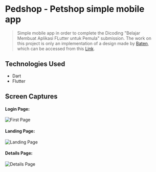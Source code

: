 # Pedshop - Petshop simple mobile app
>Simple mobile app in order to complete the Dicoding "Belajar Membuat Aplikasi FLutter untuk Pemula" submission. The work on this project is only an implementation of a design made by [Baten](https://dribbble.com/batcz), which can be accessed from this [Link](https://dribbble.com/shots/14332310-Pet-Adoption-App).

## Technologies Used
* Dart
* Flutter

## Screen Captures
#### Login Page:
![First Page](./screenshots/input_name.png)

#### Landing Page:
![Landing Page](./screenshots/landing_page.png)

#### Details Page:
![Details Page](./screenshots/details_page.png)